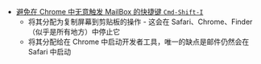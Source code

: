 - [避免在 Chrome 中无意触发 MailBox 的快捷键 `Cmd-Shift-I`](https://apple.stackexchange.com/a/374635)
	- 将其分配为复制屏幕到剪贴板的操作 - 这会在 Safari、Chrome、Finder（似乎是所有地方）中停止它
	- 将其分配给在 Chrome 中启动开发者工具，唯一的缺点是邮件仍然会在 Safari 中启动